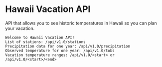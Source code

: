 # Hawaii Vacation API

API that allows you to see historic temperatures in Hawaii so you can plan your vacation.

```
Welcome to Hawaii Vacation API!
List of stations: /api/v1.0/stations
Precipitation data for one year: /api/v1.0/precipitation
Observed temperature for one year: /api/v1.0/tobs
Vacation temperature ranges: /api/v1.0/<start> or /api/v1.0/<start>/<end>
```
